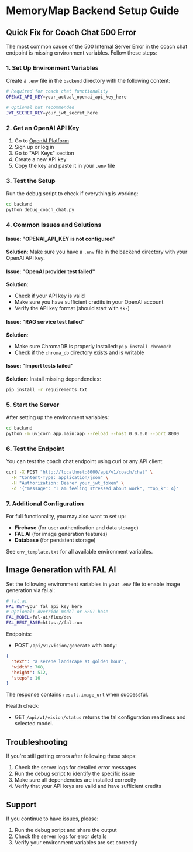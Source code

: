 # MemoryMap Backend Setup Guide

## Quick Fix for Coach Chat 500 Error

The most common cause of the 500 Internal Server Error in the coach chat endpoint is missing environment variables. Follow these steps:

### 1. Set Up Environment Variables

Create a `.env` file in the `backend` directory with the following content:

```bash
# Required for coach chat functionality
OPENAI_API_KEY=your_actual_openai_api_key_here

# Optional but recommended
JWT_SECRET_KEY=your_jwt_secret_here
```

### 2. Get an OpenAI API Key

1. Go to [OpenAI Platform](https://platform.openai.com/)
2. Sign up or log in
3. Go to "API Keys" section
4. Create a new API key
5. Copy the key and paste it in your `.env` file

### 3. Test the Setup

Run the debug script to check if everything is working:

```bash
cd backend
python debug_coach_chat.py
```

### 4. Common Issues and Solutions

#### Issue: "OPENAI_API_KEY is not configured"
**Solution**: Make sure you have a `.env` file in the backend directory with your OpenAI API key.

#### Issue: "OpenAI provider test failed"
**Solution**: 
- Check if your API key is valid
- Make sure you have sufficient credits in your OpenAI account
- Verify the API key format (should start with `sk-`)

#### Issue: "RAG service test failed"
**Solution**: 
- Make sure ChromaDB is properly installed: `pip install chromadb`
- Check if the `chroma_db` directory exists and is writable

#### Issue: "Import tests failed"
**Solution**: Install missing dependencies:
```bash
pip install -r requirements.txt
```

### 5. Start the Server

After setting up the environment variables:

```bash
cd backend
python -m uvicorn app.main:app --reload --host 0.0.0.0 --port 8000
```

### 6. Test the Endpoint

You can test the coach chat endpoint using curl or any API client:

```bash
curl -X POST "http://localhost:8000/api/v1/coach/chat" \
  -H "Content-Type: application/json" \
  -H "Authorization: Bearer your_jwt_token" \
  -d '{"message": "I am feeling stressed about work", "top_k": 4}'
```

### 7. Additional Configuration

For full functionality, you may also want to set up:

- **Firebase** (for user authentication and data storage)
- **FAL AI** (for image generation features)
- **Database** (for persistent storage)

See `env_template.txt` for all available environment variables.

## Image Generation with FAL AI

Set the following environment variables in your `.env` file to enable image generation via fal.ai:

```bash
# fal.ai
FAL_KEY=your_fal_api_key_here
# Optional: override model or REST base
FAL_MODEL=fal-ai/flux/dev
FAL_REST_BASE=https://fal.run
```

Endpoints:

- POST `/api/v1/vision/generate` with body:

```json
{
  "text": "a serene landscape at golden hour",
  "width": 768,
  "height": 512,
  "steps": 16
}
```

The response contains `result.image_url` when successful.

Health check:

- GET `/api/v1/vision/status` returns the fal configuration readiness and selected model.

## Troubleshooting

If you're still getting errors after following these steps:

1. Check the server logs for detailed error messages
2. Run the debug script to identify the specific issue
3. Make sure all dependencies are installed correctly
4. Verify that your API keys are valid and have sufficient credits

## Support

If you continue to have issues, please:
1. Run the debug script and share the output
2. Check the server logs for error details
3. Verify your environment variables are set correctly
